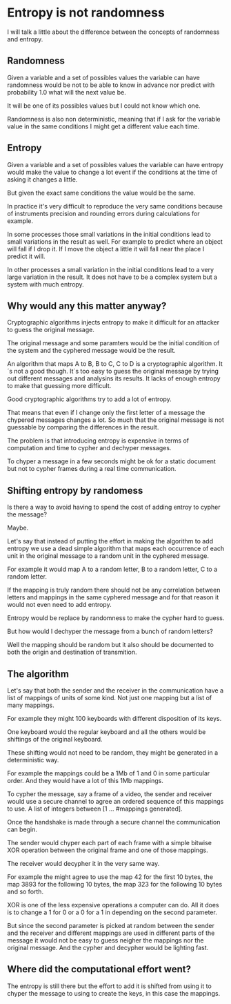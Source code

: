 # Entropy is not randomness

I will talk a little about the difference between the concepts of randomness and entropy.

## Randomness

Given a variable and a set of possibles values the variable can have randomness would be not to be able to know in advance nor predict with probability 1.0 what will the next value be.

It will be one of its possibles values but I could not know which one.

Randomness is also non deterministic, meaning that if I ask for the variable value in the same conditions I might get a different value each time.

## Entropy

Given a variable and a set of possibles values the variable can have entropy would make the value to change a lot event if the conditions at the time of asking it changes a little.

But given the exact same conditions the value would be the same.

In practice it's very difficult to reproduce the very same conditions because of instruments precision and rounding errors during calculations for example.

In some processes those small variations in the initial conditions lead to small variations in the result as well. For example to predict where an object will fall if I drop it. If I move the object a little it will fall near the place I predict it will.

In other processes a small variation in the initial conditions lead to a very large variation in the result. It does not have to be a complex system but a system with much entropy.

## Why would any this matter anyway?

Cryptographic algorithms injects entropy to make it difficult for an attacker to guess the original message.

The original message and some paramters would be the initial condition of the system and the cyphered message would be the result.

An algorithm that maps A to B, B to C, C to D is a cryptographic algorithm. It´s not a good though.
It´s too easy to guess the original message by trying out different messages and analysins its results. It lacks of enough entropy to make that guessing more difficult.

Good cryptographic algorithms try to add a lot of entropy.

That means that even if I change only the first letter of a message the chypered messages changes a lot. So much that the original message is not guessable by comparing the differences in the result.


The problem is that introducing entropy is expensive in terms of computation and time to cypher and dechyper messages.

To chyper a message in a few seconds might be ok for a static document but not to cypher frames during a real time communication.

## Shifting entropy by randomess

Is there a way to avoid having to spend the cost of adding entroy to cypher the message?

Maybe.

Let's say that instead of putting the effort in making the algorithm to add entropy we use a dead simple algorithm that maps each occurrence of each unit in the original message to a random unit in the cyphered message.

For example it would map A to a random letter, B to a random letter, C to a random letter.

If the mapping is truly random there should not be any correlation between letters and mappings in the same cyphered message and for that reason it would not even need to add entropy.

Entropy would be replace by randomness to make the cypher hard to guess.

But how would I dechyper the message from a bunch of random letters?

Well the mapping should be random but it also should be documented to both the origin and destination of transmition.

## The algorithm

Let's say that both the sender and the receiver in the communication have a list of mappings of units of some kind. Not just one mapping but a list of many mappings.

For example they might 100 keyboards with different disposition of its keys.

One keyboard would the regular keyboard and all the others would be shiftings of the original keyboard.

These shifting would not need to be random, they might be generated in a deterministic way.

For example the mappings could be a 1Mb of 1 and 0 in some particular order. And they would have a lot of this 1Mb mappings.

To cypher the message, say a frame of a video, the sender and receiver would use a secure channel to agree an ordered sequence of this mappings to use. A list of integers between [1 ... #mappings generated].

Once the handshake is made through a secure channel the communication can begin.

The sender would chyper each part of each frame with a simple bitwise XOR operation between the original frame and one of those mappings.

The receiver would decypher it in the very same way.

For example the might agree to use the map 42 for the first 10 bytes, the map 3893 for the following 10 bytes, the map 323 for the following 10 bytes and so forth.

XOR is one of the less expensive operations a computer can do. All it does is to change a 1 for 0 or a 0 for a 1 in depending on the second parameter.

But since the second parameter is picked at random between the sender and the receiver and different mappings are used in different parts of the message it would not be easy to guess neigher the mappings nor the original message. And the cypher and decypher would be lighting fast.

## Where did the computational effort went?

The entropy is still there but the effort to add it is shifted from using it to chyper the message to using to create the keys, in this case the mappings.
